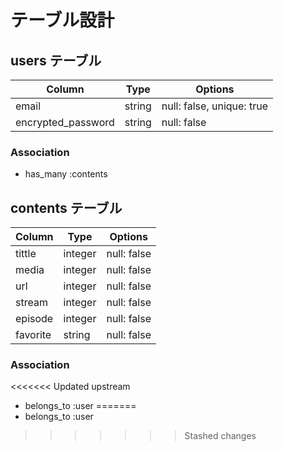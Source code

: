 # テーブル設計

## users テーブル

| Column                | Type    | Options                   |
| --------------------- | ------- | ------------------------- |
| email                 | string  | null: false, unique: true |
| encrypted_password    | string  | null: false               |


### Association

- has_many :contents


## contents テーブル

| Column             | Type       | Options                        |
| ------------------ | ---------- | ------------------------------ |
| tittle             | integer    | null: false                    |
| media              | integer    | null: false                    |
| url                | integer    | null: false                    |
| stream             | integer    | null: false                    |
| episode            | integer    | null: false                    |
| favorite           | string     | null: false                    |

### Association

<<<<<<< Updated upstream
- belongs_to :user
=======
- belongs_to :user
>>>>>>> Stashed changes
